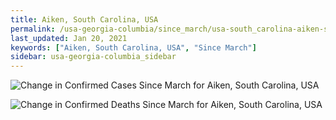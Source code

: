 ```yaml
---
title: Aiken, South Carolina, USA
permalink: /usa-georgia-columbia/since_march/usa-south_carolina-aiken-since_march.html
last_updated: Jan 20, 2021
keywords: ["Aiken, South Carolina, USA", "Since March"]
sidebar: usa-georgia-columbia_sidebar
---
```


![Change in Confirmed Cases Since March for Aiken, South Carolina, USA](/covid_tracker/images/graphs/usa-south_carolina-aiken-delta_confirmed-since_march_graph.png)

![Change in Confirmed Deaths Since March for Aiken, South Carolina, USA](/covid_tracker/images/graphs/usa-south_carolina-aiken-delta_deaths-since_march_graph.png)
